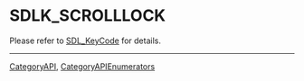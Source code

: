 # SDLK_SCROLLLOCK

Please refer to [SDL_KeyCode](SDL_KeyCode) for details.

----
[CategoryAPI](CategoryAPI), [CategoryAPIEnumerators](CategoryAPIEnumerators)

